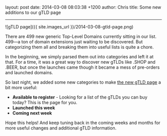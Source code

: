 layout: post
date: 2014-03-08 08:03:38 +1200
author: Chris
title: Some new additions to our gTLD page

----

<!-- excerpt -->

![gTLD page]({{ site.images_url }}/2014-03-08-gtld-page.png)

There are 499 new generic Top-Level Domains currently sitting in our list. 499—a ton of domain extensions just waiting to be discovered. But categorizing them all and breaking them into useful lists is quite a chore.

In the beginning, we simply parsed them out into categories and left it at that. For a time, it was a great way to discover new gTLDs like .SHOP and .BEER, but once the launches came though it became a mess of pre-orders and launched domains.

<!-- /excerpt -->

So last night, we added some new categories to make [the new gTLD page](https://iwantmyname.com/domains/new-gtld-domain-extensions) a bit more useful:

+ **Available to register** - Looking for a list of the gTLDs you can buy today? This is the page for you.
+ **Launched this week**
+ **Coming next week**

Hope this helps! And keep tuning back in the coming weeks and months for more useful changes and additional gTLD information.